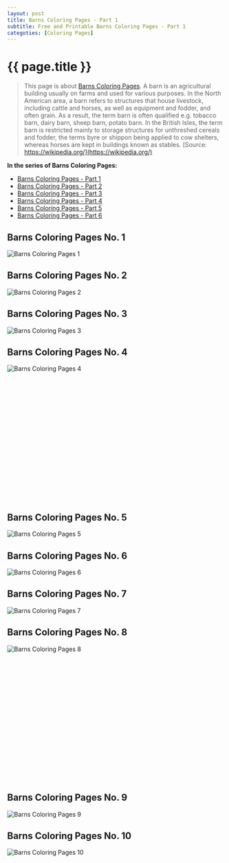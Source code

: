 ```yaml
---
layout: post
title: Barns Coloring Pages - Part 1
subtitle: Free and Printable Barns Coloring Pages - Part 1
categoties: [Coloring Pages]
---
```

{{ page.title }}
================
> This page is about [Barns Coloring Pages](https://freecoloringpages.github.io/). A barn is an agricultural building usually on farms and used for various purposes. In the North American area, a barn refers to structures that house livestock, including cattle and horses, as well as equipment and fodder, and often grain. As a result, the term barn is often qualified e.g. tobacco barn, dairy barn, sheep barn, potato barn. In the British Isles, the term barn is restricted mainly to storage structures for unthreshed cereals and fodder, the terms byre or shippon being applied to cow shelters, whereas horses are kept in buildings known as stables. [Source: https://wikipedia.org/](https://wikipedia.org/)

**In the series of Barns Coloring Pages:**

* [Barns Coloring Pages - Part 1](https://freecoloringpages.github.io/2017/11/22/Barns-Coloring-Pages-part-1.html)
* [Barns Coloring Pages - Part 2](https://freecoloringpages.github.io/2017/11/22/Barns-Coloring-Pages-part-2.html)
* [Barns Coloring Pages - Part 3](https://freecoloringpages.github.io/2017/11/22/Barns-Coloring-Pages-part-3.html)
* [Barns Coloring Pages - Part 4](https://freecoloringpages.github.io/2017/11/22/Barns-Coloring-Pages-part-4.html)
* [Barns Coloring Pages - Part 5](https://freecoloringpages.github.io/2017/11/22/Barns-Coloring-Pages-part-5.html)
* [Barns Coloring Pages - Part 6](https://freecoloringpages.github.io/2017/11/22/Barns-Coloring-Pages-part-6.html)

## Barns Coloring Pages No. 1
![Barns Coloring Pages 1](https://freecoloringpages.github.io/img1/Barns-Coloring-Pages%20(1).jpg "Barns Coloring Pages 1")

## Barns Coloring Pages No. 2
![Barns Coloring Pages 2](https://freecoloringpages.github.io/img1/Barns-Coloring-Pages%20(2).jpg "Barns Coloring Pages 2")

## Barns Coloring Pages No. 3
![Barns Coloring Pages 3](https://freecoloringpages.github.io/img1/Barns-Coloring-Pages%20(3).jpg "Barns Coloring Pages 3")

## Barns Coloring Pages No. 4
![Barns Coloring Pages 4](https://freecoloringpages.github.io/img1/Barns-Coloring-Pages%20(4).jpg "Barns Coloring Pages 4")

<script async src="//pagead2.googlesyndication.com/pagead/js/adsbygoogle.js"></script><!-- Texxtonly --><ins class="adsbygoogle" style="display:inline-block;width:336px;height:280px" data-ad-client="ca-pub-6753140515841889" data-ad-slot="3207852233"></ins><script>(adsbygoogle = window.adsbygoogle || []).push({}); </script>

## Barns Coloring Pages No. 5
![Barns Coloring Pages 5](https://freecoloringpages.github.io/img1/Barns-Coloring-Pages%20(5).jpg "Barns Coloring Pages 5")

## Barns Coloring Pages No. 6
![Barns Coloring Pages 6](https://freecoloringpages.github.io/img1/Barns-Coloring-Pages%20(6).jpg "Barns Coloring Pages 6")

## Barns Coloring Pages No. 7
![Barns Coloring Pages 7](https://freecoloringpages.github.io/img1/Barns-Coloring-Pages%20(7).jpg "Barns Coloring Pages 7")

## Barns Coloring Pages No. 8
![Barns Coloring Pages 8](https://freecoloringpages.github.io/img1/Barns-Coloring-Pages%20(8).jpg "Barns Coloring Pages 8")

<script async src="//pagead2.googlesyndication.com/pagead/js/adsbygoogle.js"></script><!-- Texxtonly --><ins class="adsbygoogle" style="display:inline-block;width:336px;height:280px" data-ad-client="ca-pub-6753140515841889" data-ad-slot="3207852233"></ins><script>(adsbygoogle = window.adsbygoogle || []).push({}); </script>

## Barns Coloring Pages No. 9
![Barns Coloring Pages 9](https://freecoloringpages.github.io/img1/Barns-Coloring-Pages%20(9).jpg "Barns Coloring Pages 9")

## Barns Coloring Pages No. 10
![Barns Coloring Pages 10](https://freecoloringpages.github.io/img1/Barns-Coloring-Pages%20(10).jpg "Barns Coloring Pages 10")

